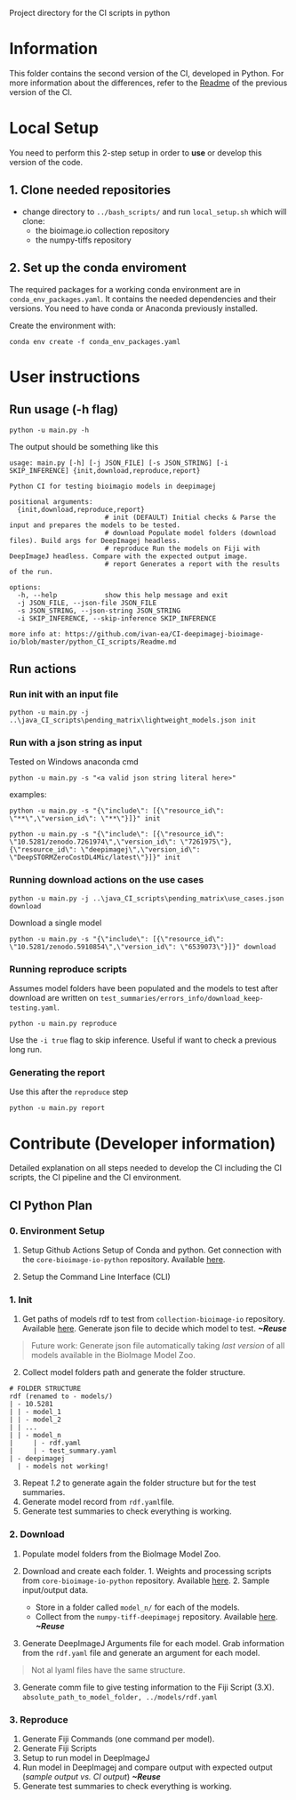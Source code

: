 Project directory for the CI scripts in python

# Information
This folder contains the second version of the CI, developed in Python. For more information about the differences,
refer to the [Readme](../java_CI_scripts/Readme.md) of the previous version of the CI.

# Local Setup
You need to perform this 2-step setup in order to **use** or develop this version of the code.

## 1. Clone needed repositories
- change directory to `../bash_scripts/` and run `local_setup.sh` which will clone:
    + the bioimage.io collection repository
    + the numpy-tiffs repository

## 2. Set up the conda enviroment
The required packages for a working conda environment are in `conda_env_packages.yaml`.
It contains the needed dependencies and their versions. You need to have conda or Anaconda previously installed.

Create the environment with:
````
conda env create -f conda_env_packages.yaml
````

# User instructions

## Run usage (-h flag)

````
python -u main.py -h
````

The output should be something like this

````
usage: main.py [-h] [-j JSON_FILE] [-s JSON_STRING] [-i SKIP_INFERENCE] {init,download,reproduce,report}

Python CI for testing bioimagio models in deepimagej

positional arguments:
  {init,download,reproduce,report}
                        # init (DEFAULT) Initial checks & Parse the input and prepares the models to be tested.
                        # download Populate model folders (download files). Build args for DeepImagej headless. 
                        # reproduce Run the models on Fiji with DeepImageJ headless. Compare with the expected output image.
                        # report Generates a report with the results of the run.

options:
  -h, --help            show this help message and exit
  -j JSON_FILE, --json-file JSON_FILE
  -s JSON_STRING, --json-string JSON_STRING
  -i SKIP_INFERENCE, --skip-inference SKIP_INFERENCE

more info at: https://github.com/ivan-ea/CI-deepimagej-bioimage-io/blob/master/python_CI_scripts/Readme.md
````

## Run actions
### Run init with an input file
 
````
python -u main.py -j ..\java_CI_scripts\pending_matrix\lightweight_models.json init
````

### Run with a json string as input
Tested on Windows anaconda cmd
````
python -u main.py -s "<a valid json string literal here>"
````
examples:
````
python -u main.py -s "{\"include\": [{\"resource_id\": \"**\",\"version_id\": \"**\"}]}" init
````
````
python -u main.py -s "{\"include\": [{\"resource_id\": \"10.5281/zenodo.7261974\",\"version_id\": \"7261975\"}, {\"resource_id\": \"deepimagej\",\"version_id\": \"DeepSTORMZeroCostDL4Mic/latest\"}]}" init
````

### Running download actions on the use cases
````
python -u main.py -j ..\java_CI_scripts\pending_matrix\use_cases.json download
````
Download a single model
````
python -u main.py -s "{\"include\": [{\"resource_id\": \"10.5281/zenodo.5910854\",\"version_id\": \"6539073\"}]}" download
````


### Running reproduce scripts 
Assumes model folders have been populated and the models to test after download are written on `test_summaries/errors_info/download_keep-testing.yaml`.
````
python -u main.py reproduce
````
Use the `-i true` flag to skip inference. Useful if want to check a previous long run.

### Generating the report
Use this after the `reproduce` step
````
python -u main.py report
````

# Contribute (Developer information)
Detailed explanation on all steps needed to develop the CI including the CI scripts, the CI pipeline and the CI environment.

## CI Python Plan
### 0. Environment Setup
1. Setup Github Actions
  Setup of Conda and python. Get connection with the `core-bioimage-io-python` repository. Available [here](https://github.com/bioimage-io/core-bioimage-io-python). 

2. Setup the Command Line Interface (CLI)

### 1. Init
1. Get paths of models rdf to test from `collection-bioimage-io` repository. Available [here](https://github.com/bioimage-io/collection-bioimage-io).
  Generate json file to decide which model to test. ***~Reuse***

> Future work: Generate json file automatically taking *last version* of all models available in the BioImage Model Zoo.

2. Collect model folders path and generate the folder structure.
  ```
  # FOLDER STRUCTURE
  rdf (renamed to - models/)
  | - 10.5281
  |	| - model_1
  |	| - model_2
  |	| ...
  |	| - model_n
  |		| - rdf.yaml
  |		| - test_summary.yaml
  | - deepimagej
    | - models not working!
  ```
3. Repeat *1.2* to generate again the folder structure but for the test summaries. 
4. Generate model record from `rdf.yaml`file. 
5. Generate test summaries to check everything is working.

### 2. Download
1. Populate model folders from the BioImage Model Zoo.
  1. Download and create each folder.
    1. Weights and processing scripts from `core-bioimage-io-python` repository. Available [here](https://github.com/bioimage-io/core-bioimage-io-python). 
    2. Sample input/output data. 
      * Store in a folder called `model_n/` for each of the models.
      * Collect from the `numpy-tiff-deepimagej` repository. Available [here](https://github.com/ivan-ea/numpy-tiff-deepimagej). ***~Reuse***

2. Generate DeepImageJ Arguments file for each model.
  Grab information from the `rdf.yaml` file and generate an argument for each model. 
  > Not al lyaml files have the same structure.

3. Generate comm file to give testing information to the Fiji Script (3.X).
  `absolute_path_to_model_folder, ../models/rdf.yaml` 

### 3. Reproduce
1. Generate Fiji Commands (one command per model).
2. Generate Fiji Scripts
  1. Setup to run model in DeepImageJ
  2. Run model in DeepImagej and compare output with expected output (*sample output vs. CI output*) ***~Reuse***
3. Generate test summaries to check everything is working.
